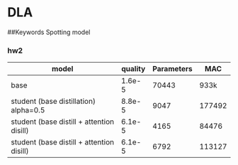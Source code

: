 # DLA
##Keywords Spotting model 
### hw2

| model  | quality | Parameters | MAC|
| ------ | ------- | ---- | --- |
| base   | 1.6e-5 | 70443| 933k   |
| student (base distillation) alpha=0.5 | 8.8e-5 | 9047| 177492 |
| student (base distill + attention disill) | 6.1e-5 | 4165| 84476|
| student (base distill + attention disill) | 6.1e-5 | 6792| 113127|


